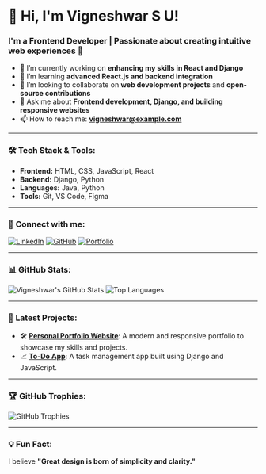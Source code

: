 # 👋 Hi, I'm Vigneshwar S U!
### I'm a Frontend Developer | Passionate about creating intuitive web experiences 🚀

- 🔭 I’m currently working on **enhancing my skills in React and Django**
- 🌱 I’m learning **advanced React.js and backend integration**
- 👯 I’m looking to collaborate on **web development projects** and **open-source contributions**
- 💬 Ask me about **Frontend development, Django, and building responsive websites**
- 📫 How to reach me: **[vigneshwar@example.com](mailto:vigneshwar@example.com)**

---

### 🛠 Tech Stack & Tools:
- **Frontend:** HTML, CSS, JavaScript, React  
- **Backend:** Django, Python  
- **Languages:** Java, Python  
- **Tools:** Git, VS Code, Figma  

---

### 🔗 **Connect with me:**
[![LinkedIn](https://img.shields.io/badge/-LinkedIn-blue?style=flat&logo=linkedin&logoColor=white)](https://linkedin.com/in/vigneshwar-su)
[![GitHub](https://img.shields.io/badge/-GitHub-black?style=flat&logo=github&logoColor=white)](https://github.com/YourGitHubUsername)
[![Portfolio](https://img.shields.io/badge/-Portfolio-critical?style=flat)](https://your-portfolio-link.com)

---

### 📊 GitHub Stats:
![Vigneshwar's GitHub Stats](https://github-readme-stats.vercel.app/api?username=Vigneshwar-SU&show_icons=true&theme=dark)
![Top Languages](https://github-readme-stats.vercel.app/api/top-langs/?username=Vigneshwar-SU&layout=compact&theme=dark)

---

### 🚀 Latest Projects:
- 🛠 **[Personal Portfolio Website](https://your-portfolio-link.com)**: A modern and responsive portfolio to showcase my skills and projects.  
- 📈 **[To-Do App](https://github.com/YourGitHubUsername/todo-app)**: A task management app built using Django and JavaScript.

---

### 🏆 GitHub Trophies:
![GitHub Trophies](https://github-profile-trophy.vercel.app/?username=YourGitHubUsername&theme=darkhub&no-frame=true&margin-w=15)

---

### 💡 Fun Fact:
I believe **"Great design is born of simplicity and clarity."**
